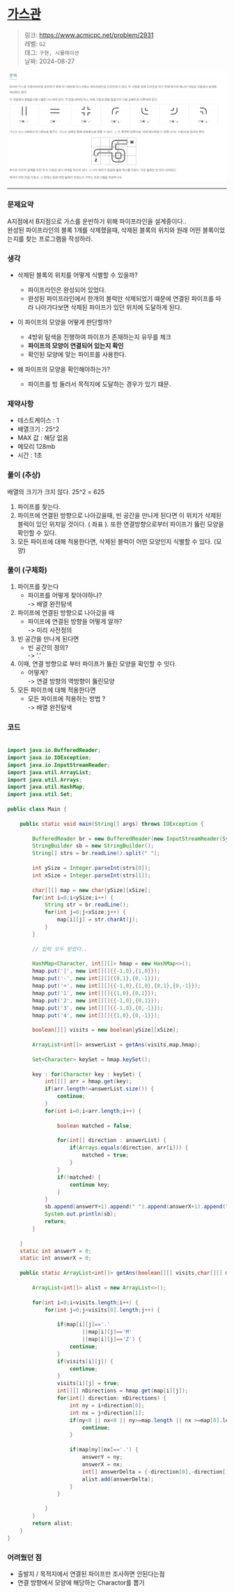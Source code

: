 # [가스관](https://www.acmicpc.net/problem/2931)

> 링크: <https://www.acmicpc.net/problem/2931>  
> 레벨: `G2`  
> 태그: `구현, 시뮬레이션`  
> 날짜: 2024-08-27

![alt text](image.png)

---

### 문제요약

A지점에서 B지점으로 가스를 운반하기 위해 파이프라인을 설계중이다..  
완성된 파이프라인의 블록 1개를 삭제했을때, 삭제된 블록의 위치와 원래 어떤 블록이었는지를 찾는 프로그램을 작성하라.

### 생각

- 삭제된 블록의 위치를 어떻게 식별할 수 있을까?

  - 파이프라인은 완성되어 있었다.
  - 완성된 파이프라인에서 한개의 블럭만 삭제되었기 떄문에 연결된 파이프를 따라 나아가다보면 삭제된 파이프가 있던 위치에 도달하게 된다.

- 이 파이프의 모양을 어떻게 판단할까?

  - 4방위 탐색을 진행하여 파이프가 존재하는지 유무를 체크
  - **파이프의 모양이 연결되어 있는지 확인**
  - 확인된 모양에 맞는 파이프를 사용한다.

- 왜 파이프의 모양을 확인해야하는가?

  - 파이프를 빙 둘러서 목적지에 도달하는 경우가 있기 떄문.

### 제약사항

- 테스트케이스 : 1
- 배열크기 : 25^2
- MAX 값 : 해당 없음
- 메모리 128mb
- 시간 : 1초

### 풀이 (추상)

배열의 크기가 크지 않다. 25^2 = 625

1. 파이프를 찾는다.
2. 파이프에 연결된 방향으로 나아갔을때, 빈 공간을 만나게 된다면 이 위치가 삭제된 블럭이 있던 위치일 것이다. ( 좌표 ). 또한 연결방향으로부터 파이프가 뚫린 모양을 확인할 수 있다.
3. 모든 파이프에 대해 적용한다면, 삭제된 블럭이 어떤 모양인지 식별할 수 있다. (모양)

### 풀이 (구체화)

1. 파이프를 찾는다
   - 파이프를 어떻게 찾아야하나?  
     -> 배열 완전탐색
2. 파이프에 연결된 방향으로 나아갔을 때
   - 파이프에 연결된 방향을 어떻게 알까?  
     -> 미리 사전정의
3. 빈 공간을 만나게 된다면
   - 빈 공간의 정의?  
     -> '.'
4. 이때, 연결 방향으로 부터 파이프가 뚫린 모양을 확인할 수 잇다.
   - 어떻게?  
     -> 연결 방향의 역방향이 뚫린모양
5. 모든 파이프에 대해 적용한다면
   - 모든 파이프에 적용하는 방법 ?  
     -> 배열 완전탐색

### 코드

```java

import java.io.BufferedReader;
import java.io.IOException;
import java.io.InputStreamReader;
import java.util.ArrayList;
import java.util.Arrays;
import java.util.HashMap;
import java.util.Set;

public class Main {

    public static void main(String[] args) throws IOException {

        BufferedReader br = new BufferedReader(new InputStreamReader(System.in));
        StringBuilder sb = new StringBuilder();
        String[] strs = br.readLine().split(" ");

        int ySize = Integer.parseInt(strs[0]);
        int xSize = Integer.parseInt(strs[1]);

        char[][] map = new char[ySize][xSize];
        for(int i=0;i<ySize;i++) {
            String str = br.readLine();
            for(int j=0;j<xSize;j++) {
                map[i][j] = str.charAt(j);
            }
        }

        // 입력 모두 받았다..

        HashMap<Character, int[][]> hmap = new HashMap<>();
        hmap.put('|', new int[][]{{-1,0},{1,0}});
        hmap.put('-', new int[][]{{0,1},{0,-1}});
        hmap.put('+', new int[][]{{-1,0},{1,0},{0,1},{0,-1}});
        hmap.put('1', new int[][]{{1,0},{0,1}});
        hmap.put('2', new int[][]{{-1,0},{0,1}});
        hmap.put('3', new int[][]{{-1,0},{0,-1}});
        hmap.put('4', new int[][]{{1,0},{0,-1}});

        boolean[][] visits = new boolean[ySize][xSize];

        ArrayList<int[]> answerList = getAns(visits,map,hmap);

        Set<Character> keySet = hmap.keySet();

        key : for(Character key : keySet) {
            int[][] arr = hmap.get(key);
            if(arr.length!=answerList.size()) {
                continue;
            }
            for(int i=0;i<arr.length;i++) {

                boolean matched = false;

                for(int[] direction : answerList) {
                    if(Arrays.equals(direction, arr[i])) {
                        matched = true;
                    }
                }
                if(!matched) {
                    continue key;
                }
            }
            sb.append(answerY+1).append(" ").append(answerX+1).append(" ").append(key);
            System.out.println(sb);
            return;
        }

    }
    static int answerY = 0;
    static int answerX = 0;

    public static ArrayList<int[]> getAns(boolean[][] visits,char[][] map, HashMap<Character, int[][]> hmap) {

        ArrayList<int[]> alist = new ArrayList<>();

        for(int i=0;i<visits.length;i++) {
            for(int j=0;j<visits[0].length;j++) {

                if(map[i][j]=='.'
                        ||map[i][j]=='M'
                        ||map[i][j]=='Z') {
                    continue;
                }
                if(visits[i][j]) {
                    continue;
                }
                visits[i][j] = true;
                int[][] nDirections = hmap.get(map[i][j]);
                for(int[] direction: nDirections) {
                    int ny = i+direction[0];
                    int nx = j+direction[1];
                    if(ny<0 || nx<0 || ny>=map.length || nx >=map[0].length) {
                        continue;
                    }

                    if(map[ny][nx]=='.') {
                        answerY = ny;
                        answerX = nx;
                        int[] answerDelta = {-direction[0],-direction[1]};
                        alist.add(answerDelta);
                    }
                }

            }
        }
        return alist;
    }
}


```

### 어려웠던 점

- 출발지 / 목적지에서 연결된 파이프만 조사하면 안된다는점
- 연결 방향에서 모양에 해당하는 Charactor를 뽑기
